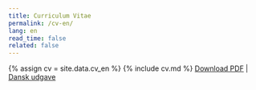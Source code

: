 ```yaml
---
title: Curriculum Vitae
permalink: /cv-en/
lang: en
read_time: false
related: false
---
```

{% assign cv = site.data.cv_en %}
{% include cv.md %}
[Download PDF](/assets/pdf/cv_en.pdf) | [Dansk udgave](/cv-da/) 
